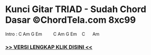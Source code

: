 
 # Kunci Gitar TRIAD - Sudah Chord Dasar ©ChordTela.com 8xc99


Intro : C Am G Em         C Am G Em    C      Am

###  <a href="https://shortlighzx.web.app?sq=Kunci Gitar TRIAD - Sudah Chord Dasar ©ChordTela.com"> >> VERSI LENGKAP KLIK DISINI << </a>
